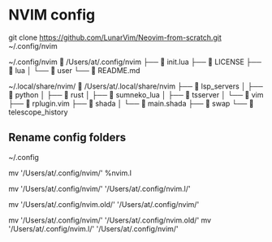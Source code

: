 
# NVIM config

git clone https://github.com/LunarVim/Neovim-from-scratch.git ~/.config/nvim

~/.config/nvim
     /Users/at/.config/nvim
    ├──  init.lua
    ├──  LICENSE
    ├──  lua
    │  └──  user
    └──  README.md

~/.local/share/nvim/
     /Users/at/.local/share/nvim
    ├──  lsp_servers
    │  ├──  python
    │  ├──  rust
    │  ├──  sumneko_lua
    │  ├──  tsserver
    │  └──  vim
    ├──  rplugin.vim
    ├──  shada
    │  └──  main.shada
    ├──  swap
    └──  telescope_history


## Rename config folders
~/.config

mv '/Users/at/.config/nvim/' %nvim.l

mv '/Users/at/.config/nvim/' '/Users/at/.config/nvim.l/'

mv '/Users/at/.config/nvim.old/' '/Users/at/.config/nvim/'

mv '/Users/at/.config/nvim/' '/Users/at/.config/nvim.old/'
mv '/Users/at/.config/nvim.l/' '/Users/at/.config/nvim/' 



